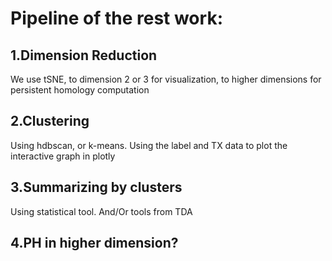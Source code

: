 # Pipeline of the rest work:

## 1.Dimension Reduction
  We use tSNE, to dimension 2 or 3 for visualization, to higher dimensions
  for persistent homology computation

## 2.Clustering
  Using hdbscan, or k-means. Using the label and TX data to plot the interactive
  graph in plotly

## 3.Summarizing by clusters
  Using statistical tool. And/Or tools from TDA

## 4.PH in higher dimension?
